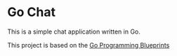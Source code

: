# Go Chat

This is a simple chat application written in Go.  

This project is based on the [Go Programming Blueprints](https://github.com/matryer/goblueprints)
